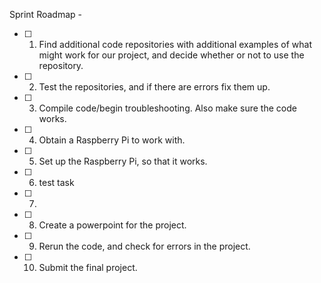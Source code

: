 Sprint Roadmap - 
- [ ] 1. Find additional code repositories with additional examples of what might work for our project, and decide whether or not to use the repository. 
- [ ] 2. Test the repositories, and if there are errors fix them up. 
- [ ] 3. Compile code/begin troubleshooting. Also make sure the code works. 
- [ ] 4. Obtain a Raspberry Pi to work with.
- [ ] 5. Set up the Raspberry Pi, so that it works.
- [ ] 6. test task 
- [ ] 7.
- [ ] 8. Create a powerpoint for the project. 
- [ ] 9. Rerun the code, and check for errors in the project. 
- [ ] 10. Submit the final project. 
